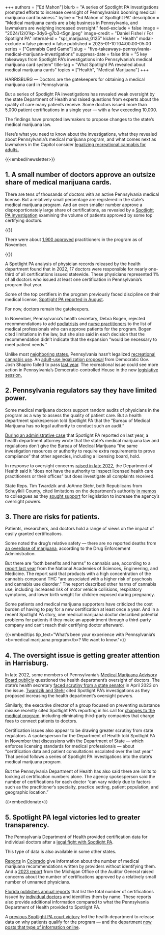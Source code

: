 +++
authors = ["Ed Mahon"]
blurb = "A series of Spotlight PA investigations prompted efforts to increase oversight of Pennsylvania’s booming medical marijuana card business."
byline = "Ed Mahon of Spotlight PA"
description = "Medical marijuana cards are a big business in Pennsylvania, and lawmakers are weighing increased oversight."
feed-exclude = false
image = "2024/12/01kp-3dy6-g7b3-t5gn.jpeg"
image-credit = "Daniel Fishel / For Spotlight PA"
internal-id = "spl_marijuana_0125"
kicker = "Health"
modal-exclude = false
pinned = false
published = 2025-01-10T04:00:00-05:00
series = ["Cannabis Card Game"]
slug = "five-takeaways-pennsylvania-medical-marijuana-investigations"
suppress-date = false
title = "5 key takeaways from Spotlight PA’s investigations into Pennsylvania’s medical marijuana card system"
title-tag = "What Spotlight PA revealed about medical marijuana cards"
topics = ["Health", "Medical Marijuana"]
+++

HARRISBURG — Doctors are the gatekeepers for obtaining a medical marijuana card in Pennsylvania.

But a series of Spotlight PA investigations has revealed weak oversight by the state Department of Health and raised questions from experts about the quality of care many patients receive. Some doctors issued more than 5,000 patient certifications in a single year — with a few exceeding 10,000.

The findings have prompted lawmakers to propose changes to the state’s medical marijuana law.

Here’s what you need to know about the investigations, what they revealed about Pennsylvania’s medical marijuana program, and what comes next as lawmakers in the Capitol consider <a href="https://web.archive.org/20250110153941/https://www.palegis.us/house/co-sponsorship/memo?memoID=43564">legalizing recreational cannabis for adults.</a>

{{<embed/newsletter>}}

## 1. A small number of doctors approve an outsize share of medical marijuana cards.

There are tens of thousands of doctors with an active Pennsylvania medical license. But a relatively small percentage are registered in the state’s medical marijuana program. And an even smaller number approve a disproportionately large share of certifications, as revealed by a <a href="https://www.spotlightpa.org/news/2024/12/pennsylvania-medical-marijuana-top-doctor-certification/">Spotlight PA investigation</a> examining the volume of patients approved by some top certifying doctors.<strong></strong>

{{<datawrapper src="https://web.archive.org/20250111174941/https://datawrapper.dwcdn.net/7gW5s/11/" height="313" >}}

There were about <a href="https://web.archive.org/20250111150650/https://www.pa.gov/content/dam/copapwp-pagov/en/health/documents/topics/documents/programs/medical-marijuana/MMAB%20Slides%20Nov%2013%202024.pdf">1,900 approved</a> practitioners in the program as of November.

{{<datawrapper src="https://web.archive.org/20250111085629/https://datawrapper.dwcdn.net/Df1gN/9/" height="371" >}}

A Spotlight PA analysis of physician records released by the health department found that in 2022, 17 doctors were responsible for nearly one-third of all certifications issued statewide. These physicians represented 1% of all doctors who issued at least one certification in Pennsylvania’s program that year.

Some of the top certifiers in the program previously faced discipline on their medical license, <a href="https://www.spotlightpa.org/news/2024/08/medical-marijuana-card-doctor-misconduct/">Spotlight PA reported in August</a>.

For now, doctors remain the gatekeepers.

In November, Pennsylvania’s health secretary, Debra Bogen, rejected recommendations to add <a href="https://web.archive.org/20250110100759/https://www.pacodeandbulletin.gov/Display/pabull?file=/secure/pabulletin/data/vol54/54-45/1621.html&amp;search=1&amp;searchunitkeywords=marijuana">podiatrists</a> and <a href="https://web.archive.org/20250110100749/https://www.pacodeandbulletin.gov/Display/pabull?file=/secure/pabulletin/data/vol54/54-45/1620.html&amp;search=1&amp;searchunitkeywords=marijuana">nurse practitioners</a> to the list of medical professionals who can approve patients for the program. Bogen cited limitations in the law, but she also said in each decision that the recommendation didn’t indicate that the expansion “would be necessary to meet patient needs.”

Unlike most <a href="https://web.archive.org/20241215110432/https://triblive.com/news/pennsylvania/legalized-recreational-marijuana-is-on-pennsylvanias-doorstep/">neighboring states</a>, Pennsylvania hasn’t legalized <a href="https://web.archive.org/20010503101108/https://www.mpp.org/states/">recreational cannabis use</a>. An <a href="https://www.spotlightpa.org/news/2024/02/pennsylvania-josh-shapiro-budget-2024-education-legal-marijuana-skill-games/">adult-use legalization proposal</a> from Democratic Gov. Josh Shapiro failed to pass <a href="https://www.spotlightpa.org/news/2024/06/pennsylvania-marijuana-recreational-legislature-passage-budget-josh-shapiro/">last year</a>. The recreational issue could see more action in Pennsylvania’s Democratic-controlled House in the new <a href="https://www.spotlightpa.org/news/2025/01/legislature-pennsylvania-2025-rules-harrisburg-house-senate-session/">legislative session.</a>

## 2. Pennsylvania regulators say they have limited power.

Some medical marijuana doctors support random audits of physicians in the program as a way to assess the quality of patient care. But a health department spokesperson told Spotlight PA that the “Bureau of Medical Marijuana has no legal authority to conduct such an audit.”

<a href="https://www.spotlightpa.org/news/2024/10/medical-marijuana-oversight-limits-legislation/">During an administrative case</a> that Spotlight PA reported on last year, a health department attorney wrote that the state’s medical marijuana law and regulations don’t give the Bureau of Medical Marijuana “the same investigation resources or authority to require extra requirements to prove compliance” that other agencies, including a licensing board, hold.

In response to oversight concerns <a href="https://web.archive.org/20241218120822/https://s3.documentcloud.org/documents/25417823/follow-up-from-mmab-meeting-on-nov-22-2022-final.pdf">raised in late 2022</a>, the Department of Health said it “does not have the authority to inspect licensed health care practitioners or their offices” but does investigate all complaints received.

State Reps. Tim Twardzik and JoAnne Stehr, both Republicans from Schuylkill County, cited limitations on the department’s authority <a href="https://web.archive.org/20250110100805/https://www.palegis.us/house/co-sponsorship/memo?memoID=43090">in memos</a> to colleagues as they <a href="https://web.archive.org/20250110100848/https://www.legis.state.pa.us/cfdocs/Legis/CSM/showMemoPublic.cfm?chamber=H&amp;SPick=20250&amp;cosponId=44460">sought support</a> for legislation to increase the agency’s oversight powers.

## 3. There are risks for patients.

Patients, researchers, and doctors hold a range of views on the impact of easily granted certifications.

Some noted the drug’s relative safety — there are no reported deaths from <a href="https://web.archive.org/20190102212716/https://www.dea.gov/factsheets/marijuana#:~:text=What%20are%20its%20overdose%20effects,room%20visits%20involving%20marijuana%20edibles.">an overdose of marijuana</a>, according to the Drug Enforcement Administration.

But there are “both benefits and harms” to cannabis use, according to a <a href="https://web.archive.org/20230929041038/https://www.nationalacademies.org/our-work/public-health-consequences-of-changes-in-the-cannabis-landscape">report last year</a> from the National Academies of Sciences, Engineering, and Medicine. The report said that products with a high concentration of the cannabis compound THC “are associated with a higher risk of psychosis and cannabis use disorder.” The report described other harms of cannabis use, including increased risk of motor vehicle collisions, respiratory symptoms, and lower birth weight for children exposed during pregnancy.

Some patients and medical marijuana supporters have criticized the cost burden of having to pay for a new certification at least once a year. And in a recent Spotlight PA story, one medical marijuana doctor described potential problems for patients if they make an appointment through a third-party company and can’t reach their certifying doctor afterward.

{{<embed/tips tip_text="What’s been your experience with Pennsylvania’s &lt;b&gt;medical marijuana program&lt;/b&gt;? We want to know.">}}

## 4. The oversight issue is getting greater attention in Harrisburg.

In late 2022, some members of Pennsylvania’s <a href="https://www.spotlightpa.org/news/2022/12/pa-medical-marijuana-cards-telemedicine-doctor-oversight/">Medical Marijuana Advisory Board publicly</a> questioned the health department’s oversight of doctors. The state’s health secretary <a href="https://www.spotlightpa.org/news/2023/05/pa-medical-marijuana-data-health-department-lawmaker/">faced scrutiny from a state senator</a> in April 2023 on the issue. <a href="https://web.archive.org/20250110100848/https://www.legis.state.pa.us/cfdocs/Legis/CSM/showMemoPublic.cfm?chamber=H&amp;SPick=20250&amp;cosponId=44460">Twardzik and Stehr</a> cited Spotlight PA’s investigations as they proposed increasing the health department’s oversight powers.

Similarly, the executive director of a group focused on preventing substance misuse recently cited Spotlight PA’s reporting in his call for <a href="https://web.archive.org/20250110153941/https://www.linkedin.com/feed/update/urn:li:activity:7275505082463367168/">changes to the medical program</a>, including eliminating third-party companies that charge fees to connect patients to doctors.

Certification issues also appear to be drawing greater scrutiny from state regulators. A spokesperson for the Department of Health told Spotlight PA in November that discussions with the Department of State — which enforces licensing standards for medical professionals — about “certification data and patient consultations escalated over the last year.” That period follows a series of Spotlight PA investigations into the state’s medical marijuana program.

But the Pennsylvania Department of Health has also said there are limits to looking at certification numbers alone. The agency spokesperson said the number of certifications for each doctor “can vary widely due to factors such as the practitioner’s specialty, practice setting, patient population, and geographic location.”

{{<embed/donate>}}

## 5. Spotlight PA legal victories led to greater transparency.

The Pennsylvania Department of Health provided certification data for individual doctors after a <a href="https://www.spotlightpa.org/news/2023/11/medical-marijuana-doctor-data-ordered-released/">legal fight with Spotlight PA</a>.

This type of data is also available in some other states.

<a href="https://web.archive.org/20250110153946/https://drive.google.com/file/d/1r7i_rWzFrssfzVUv_8fCwjJbNDavfmI4/view">Reports</a> in <a href="https://web.archive.org/20240516193912/https://drive.google.com/file/d/1-D_x0Pf9E_1lt1yKPDDCD3r-iL7DX-6o/view">Colorado</a> give information about the number of medical marijuana recommendations written by providers without identifying them. And a <a href="https://web.archive.org/20230825223934/https://audgen.michigan.gov/wp-content/uploads/2023/08/r641043322-1869.pdf">2023 report</a> from the Michigan Office of the Auditor General raised concerns about the number of certifications approved by a relatively small number of unnamed physicians.

<a href="https://web.archive.org/20130109082457/https://flboardofmedicine.gov/resources/">Florida publishes annual reports</a> that list the total number of certifications issued by <a href="https://web.archive.org/20240303083205/https://flboardofmedicine.gov/pdfs/12142023-PCPRP-Data-Tables-Annual-Report.pdf">individual doctors</a> and identifies them by name. These reports also provide additional information compared to what the Pennsylvania Department of Health provided to Spotlight PA.

A <a href="https://www.spotlightpa.org/news/2022/08/pa-medical-marijuana-program-addiction-treatment-court-order/">previous Spotlight PA court victory</a> led the health department to release data on why patients qualify for the program — and the department <a href="https://web.archive.org/20241015061506/https://www.pa.gov/content/dam/copapwp-pagov/en/health/documents/topics/documents/programs/medical-marijuana/SMC%20Annual%20Summary.pdf">now posts that type of information online</a>.
